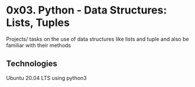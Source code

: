 # 0x03. Python - Data Structures: Lists, Tuples
Projects/ tasks on the use of data structures like lists and tuple and also be familiar with their methods

## Technologies
Ubuntu 20.04 LTS using python3
